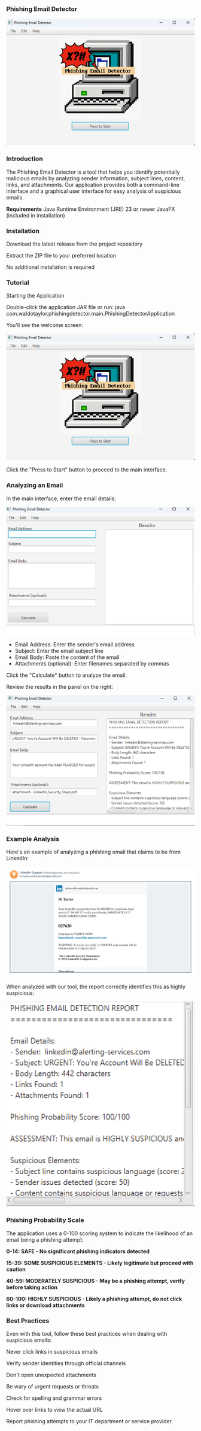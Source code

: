 ### Phishing Email Detector

![Image Alt](https://github.com/Taylorwaldo/PhishingEmailDetector/blob/077fbba69f4a480b4434c4ee5a933aeac7d5daf4/UTF-8Screenshot(110).png)

### Introduction
The Phishing Email Detector is a tool that helps you identify potentially malicious emails by analyzing sender information, subject lines, content, links, and attachments. Our application provides both a command-line interface and a graphical user interface for easy analysis of suspicious emails.

**Requirements**
Java Runtime Environment (JRE) 23 or newer
JavaFX (included in installation)

### Installation

Download the latest release from the project repository

Extract the ZIP file to your preferred location

No additional installation is required

### Tutorial
Starting the Application

Double-click the application JAR file or run: java com.waldotaylor.phishingdetector.main.PhishingDetectorApplication

You'll see the welcome screen:

![Image Alt](https://github.com/Taylorwaldo/PhishingEmailDetector/blob/077fbba69f4a480b4434c4ee5a933aeac7d5daf4/UTF-8Screenshot(110).png)

Click the "Press to Start" button to proceed to the main interface.

### Analyzing an Email

In the main interface, enter the email details:

![Image Alt](https://github.com/Taylorwaldo/PhishingEmailDetector/blob/main/UTF-8Screenshot(111).png?raw=true)

  - Email Address: Enter the sender's email address
  - Subject: Enter the email subject line
  - Email Body: Paste the content of the email
  - Attachments (optional): Enter filenames separated by commas


Click the "Calculate" button to analyze the email.

Review the results in the panel on the right:

![Image Alt](https://github.com/Taylorwaldo/PhishingEmailDetector/blob/main/UTF-8Screenshot(112).png?raw=true)

### Example Analysis
Here's an example of analyzing a phishing email that claims to be from LinkedIn:

![Image Alt](https://github.com/Taylorwaldo/PhishingEmailDetector/blob/main/Scam.png?raw=true)

When analyzed with our tool, the report correctly identifies this as highly suspicious:

![Image Alt](https://github.com/Taylorwaldo/PhishingEmailDetector/blob/main/resultExample.png?raw=true)

### Phishing Probability Scale
The application uses a 0-100 scoring system to indicate the likelihood of an email being a phishing attempt:

**0-14: SAFE - No significant phishing indicators detected**

**15-39: SOME SUSPICIOUS ELEMENTS - Likely legitimate but proceed with caution**

**40-59: MODERATELY SUSPICIOUS - May be a phishing attempt, verify before taking action**

**60-100: HIGHLY SUSPICIOUS - Likely a phishing attempt, do not click links or download attachments**

### Best Practices
Even with this tool, follow these best practices when dealing with suspicious emails:

Never click links in suspicious emails

Verify sender identities through official channels

Don't open unexpected attachments

Be wary of urgent requests or threats

Check for spelling and grammar errors

Hover over links to view the actual URL

Report phishing attempts to your IT department or service provider

 
